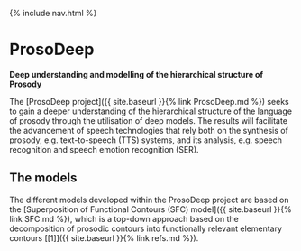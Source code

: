 <!-- ---
title: ProsoDeep
menus: header
--- -->
{% include nav.html %}
# ProsoDeep
**Deep understanding and modelling of the hierarchical structure of Prosody**

The [ProsoDeep project]({{ site.baseurl }}{% link ProsoDeep.md %})
seeks to gain a deeper understanding of the hierarchical structure of the language of prosody through the utilisation of deep models.
The results will facilitate the advancement of speech technologies that rely both on the synthesis of prosody, e.g. text-to-speech (TTS) systems, and its analysis, e.g. speech recognition and speech emotion recognition (SER).

## The models

The different models developed within the ProsoDeep project are based on the [Superposition of Functional Contours (SFC) model]({{ site.baseurl }}{% link SFC.md %}), which is a top-down approach based on the decomposition of prosodic contours into functionally relevant elementary contours [\[1\]]({{ site.baseurl }}{% link refs.md %}).
